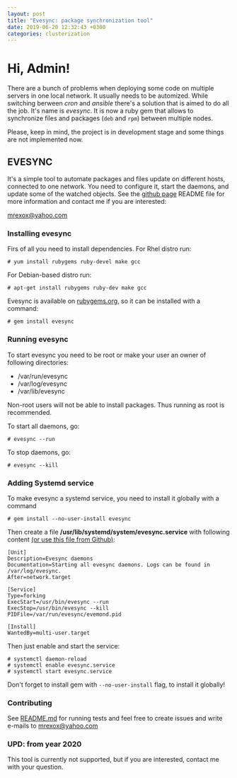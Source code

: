 ```yaml
---
layout: post
title: "Evesync: package synchronization tool"
date: 2019-06-20 12:32:43 +0300
categories: clusterization
---
```

# Hi, Admin!

There are a bunch of problems when deploying some code on multiple servers in one local network. It usually needs to be automized. While switching berween _cron_ and _ansible_ there's a solution that is aimed to do all the job. It's name is *evesync*. It is now a ruby gem that allows to synchronize files and packages (`deb` and `rpm`) between multiple nodes.

Please, keep in mind, the project is in development stage and some things are not implemented now.

## EVESYNC

It's a simple tool to automate packages and files update on different hosts, connected to one network. You need to configure it, start the daemons, and update some of the watched objects. See the [github page](https://github.com/mrexox/evesync) README file for more information and contact me if you are interested:

[mrexox@yahoo.com](mrexox@yahoo.com)


### Installing evesync
Firs of all you need to install dependencies. For Rhel distro run:
```
# yum install rubygems ruby-devel make gcc
```

For Debian-based distro run:
```
# apt-get install rubygems ruby-dev make gcc
```

Evesync is available on [rubygems.org](https://rubygems.org/gems/evesync), so it can be installed with a command:
```
# gem install evesync
```

### Running evesync

To start evesync you need to be root or make your user an owner of following directories:
- /var/run/evesync
- /var/log/evesync
- /var/lib/evesync

Non-root users will not be able to install packages. Thus running as root is recommended.

To start all daemons, go:
```
# evesync --run
```

To stop daemons, go:
```
# evesync --kill
```

### Adding Systemd service

To make evesync a systemd service, you need to install it globally with a command
```
# gem install --no-user-install evesync
```

Then create a file **/usr/lib/systemd/system/evesync.service** with following content [(or use this file from Github)](https://github.com/mrexox/evesync/blob/master/systemd/evesync.service):
```
[Unit]
Description=Evesync daemons
Documentation=Starting all evesync daemons. Logs can be found in /var/log/evesync.
After=network.target

[Service]
Type=forking
ExecStart=/usr/bin/evesync --run
ExecStop=/usr/bin/evesync --kill
PIDFile=/var/run/evesync/evemond.pid

[Install]
WantedBy=multi-user.target
```

Then just enable and start the service:
```
# systemctl daemon-reload
# systemctl enable evesync.service
# systemctl start evesync.service
```

Don't forget to install gem with `--no-user-install` flag, to install it globally!

### Contributing

See [README.md](https://github.com/mrexox/evesync/blob/master/README.md) for running tests and feel free to create issues and write e-mails to mrexox@yahoo.com

### UPD: from year 2020
This tool is currently not supported, but if you are interested, contact me with your question.

